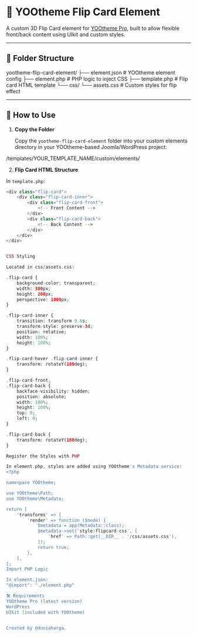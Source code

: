 # 🎴 YOOtheme Flip Card Element

A custom 3D Flip Card element for [YOOtheme Pro](https://yootheme.com/pro), built to allow flexible front/back content using UIkit and custom styles.

---

## 📁 Folder Structure

yootheme-flip-card-element/
├── element.json # YOOtheme element config
├── element.php # PHP logic to inject CSS
├── template.php # Flip card HTML template
└── css/
└── assets.css # Custom styles for flip effect

---

## 🚀 How to Use

1. **Copy the Folder**

   Copy the `yootheme-flip-card-element` folder into your custom elements directory in your YOOtheme-based Joomla/WordPress project:
   
/templates/YOUR_TEMPLATE_NAME/custom/elements/

2. **Flip Card HTML Structure**

In `template.php`:

```php
<div class="flip-card">
    <div class="flip-card-inner">
        <div class="flip-card-front">
            <!-- Front Content -->
        </div>
        <div class="flip-card-back">
            <!-- Back Content -->
        </div>
    </div>
</div>


CSS Styling

Located in css/assets.css:

.flip-card {
    background-color: transparent;
    width: 300px;
    height: 200px;
    perspective: 1000px;
}

.flip-card-inner {
    transition: transform 0.6s;
    transform-style: preserve-3d;
    position: relative;
    width: 100%;
    height: 100%;
}

.flip-card:hover .flip-card-inner {
    transform: rotateY(180deg);
}

.flip-card-front,
.flip-card-back {
    backface-visibility: hidden;
    position: absolute;
    width: 100%;
    height: 100%;
    top: 0;
    left: 0;
}

.flip-card-back {
    transform: rotateY(180deg);
}

Register the Styles with PHP

In element.php, styles are added using YOOtheme's Metadata service:
<?php

namespace YOOtheme;

use YOOtheme\Path;
use YOOtheme\Metadata;

return [
    'transforms' => [
        'render' => function ($node) {
            $metadata = app(Metadata::class);
            $metadata->set('style:flipcard-css', [
                'href' => Path::get(__DIR__ . '/css/assets.css'),
            ]);
            return true;
        },
    ],
];
Import PHP Logic

In element.json:
"@import": "./element.php"

🛠 Requirements
YOOtheme Pro (latest version)
WordPress
UIkit (included with YOOtheme)


Created by @duniaharga.
